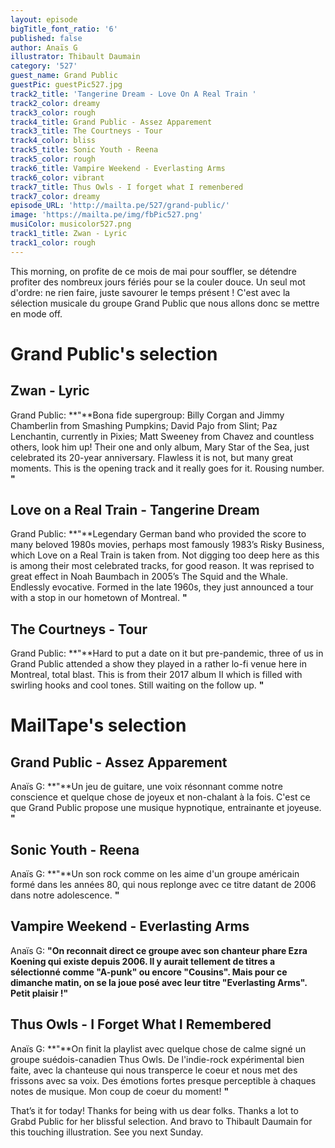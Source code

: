 ```yaml
---
layout: episode
bigTitle_font_ratio: '6'
published: false
author: Anaïs G
illustrator: Thibault Daumain
category: '527'
guest_name: Grand Public
guestPic: guestPic527.jpg
track2_title: 'Tangerine Dream - Love On A Real Train '
track2_color: dreamy
track3_color: rough
track4_title: Grand Public - Assez Apparement
track3_title: The Courtneys - Tour
track4_color: bliss
track5_title: Sonic Youth - Reena
track5_color: rough
track6_title: Vampire Weekend - Everlasting Arms
track6_color: vibrant
track7_title: Thus Owls - I forget what I remenbered
track7_color: dreamy
episode_URL: 'http://mailta.pe/527/grand-public/'
image: 'https://mailta.pe/img/fbPic527.png'
musiColor: musicolor527.png
track1_title: Zwan - Lyric
track1_color: rough
---
```

<p id="introduction">
	This morning, on profite de ce mois de mai pour souffler, se détendre profiter des nombreux jours fériés pour se la couler douce. Un seul mot d'ordre: ne rien faire, juste savourer le temps présent ! C'est avec la sélection musicale du groupe Grand Public que nous allons donc se mettre en mode off. 
</p>

# Grand Public's selection

## Zwan - Lyric

Grand Public: **"**Bona fide supergroup: Billy Corgan and Jimmy Chamberlin from Smashing Pumpkins; David Pajo from Slint; Paz Lenchantin, currently in Pixies; Matt Sweeney from Chavez and countless others, look him up! Their one and only album, Mary Star of the Sea, just celebrated its 20-year anniversary. Flawless it is not, but many great moments. This is the opening track and it really goes for it. Rousing number. **"**

## Love on a Real Train - Tangerine Dream

Grand Public: **"**Legendary German band who provided the score to many beloved 1980s movies, perhaps most famously 1983’s Risky Business, which Love on a Real Train is taken from. Not digging too deep here as this is among their most celebrated tracks, for good reason. It was reprised to great effect in Noah Baumbach in 2005’s The Squid and the Whale. Endlessly evocative. Formed in the late 1960s, they just announced a tour with a stop in our hometown of Montreal. **"**

## The Courtneys -  Tour

Grand Public: **"**Hard to put a date on it but pre-pandemic, three of us in Grand Public attended a show they played in a rather lo-fi venue here in Montreal, total blast. This is from their 2017 album II which is filled with swirling hooks and cool tones. Still waiting on the follow up. **"**


# MailTape's selection

## Grand Public - Assez Apparement

Anaïs G: **"**Un jeu de guitare, une voix résonnant comme notre conscience et quelque chose de joyeux et non-chalant à la fois. C'est ce que Grand Public propose une musique hypnotique, entrainante et joyeuse. **"**

## Sonic Youth - Reena

Anaïs G: **"**Un son rock comme on les aime d'un groupe américain formé dans les années 80, qui nous replonge avec ce titre datant de 2006 dans notre adolescence. **"**

## Vampire Weekend - Everlasting Arms

Anaïs G: **"**On reconnait direct ce groupe avec son chanteur phare Ezra Koening qui existe depuis 2006. Il y aurait tellement de titres a sélectionné comme "A-punk" ou encore "Cousins". Mais pour ce dimanche matin, on se la joue posé avec leur titre "Everlasting Arms". Petit plaisir !**"**


## Thus Owls - I Forget What I Remembered

Anaïs G: **"**On finit la playlist avec quelque chose de calme signé un groupe suédois-canadien Thus Owls. De l'indie-rock expérimental bien faite, avec la chanteuse qui nous transperce le coeur et nous met des frissons avec sa voix. Des émotions fortes presque perceptible à chaques notes de musique. Mon coup de coeur du moment! **"**

<p id="outroduction">That’s it for today! Thanks for being with us dear folks. Thanks a lot to Grabd Public for her blissful selection. And bravo to Thibault Daumain for this touching illustration. See you next Sunday.</p>